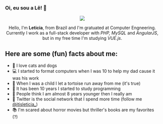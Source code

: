 ### Oi, eu sou a Lê! :sunflower:

<p align="center">
  <img src="https://www.lovethispic.com/uploaded_images/118813-Pixel-Kitty.gif" />
</p>

<p align="center">
  Hello, I'm <b>Leticia</b>, from Brazil and I'm gratuated at Computer Engneering.<br>
  Currently I work as a full-stack developer with <i>PHP, MySQL</i> and <i>AngularJS</i>, but in my free time I'm studying <i>VUE.js</i>.
</p>

## Here are some (fun) facts about me:

- 🐶 I love cats and dogs
- 💻 I started to format computers when I was 10 to help my dad cause it was his work
- 🐢 When I was a child I let a tortoise run away from me (it's true)
- 📜 It has been 10 years I started to study programming
- 👧 People think I am almost 8 years younger then I really am
- 🥚 Twitter is the social network that I spend more time (follow me [@itisleticia_](https://twitter.com/itisleticia_))
- 📚 I'm scared about horror movies but thriller's books are my favorites (?)

